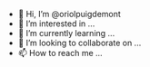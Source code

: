 - 👋 Hi, I’m @oriolpuigdemont
- 👀 I’m interested in ...
- 🌱 I’m currently learning ...
- 💞️ I’m looking to collaborate on ...
- 📫 How to reach me ...

<!---
oriolpuigdemont/oriolpuigdemont is a ✨ special ✨ repository because its `README.md` (this file) appears on your GitHub profile.
You can click the Preview link to take a look at your changes.
--->
